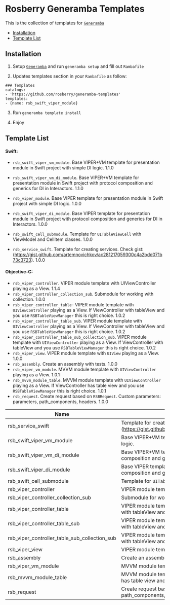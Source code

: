 
# Rosberry Generamba Templates
This is the collection of templates for [`Generamba`](https://github.com/rambler-digital-solutions/Generamba) 

- [Installation](#installation)
- [Template List](#template-list)

## Installation
1) Setup [`Generamba`](https://github.com/rambler-ios/Generamba) and run `generamba setup` and fill out `Rambafile`

2) Updates templates section in your `Rambafile` as follow:
```
### Templates
catalogs:
- 'https://github.com/rosberry/generamba-templates'
templates:
- {name: rsb_swift_viper_module}
```

3) Run `generamba template install`

5) Enjoy

## Template List

#### Swift:
- `rsb_swift_viper_vm_module`. Base VIPER+VM template for presentation module in Swift project with simple DI logic. 1.1.0
- `rsb_swift_viper_vm_di_module`. Base VIPER+VM template for presentation module in Swift project with protocol composition and generics for DI in Interactors. 1.1.0

- `rsb_viper_module`. Base VIPER template for presentation module in Swift project with simple DI logic. 1.0.0
- `rsb_swift_viper_di_module`. Base VIPER template for presentation module in Swift project with protocol composition and generics for DI in Interactors. 1.0.0

- `rsb_swift_cell_submodule`. Template for `UITableViewCell` with ViewModel and CellItem classes. 1.0.0
- `rsb_service_swift`. Template for creating services. Check gist: (https://gist.github.com/artemnovichkov/ac281217059300c4a2bdd071b73c3723). 1.0.0

#### Objective-C:

- `rsb_viper_controller`. VIPER module template with UIViewController playing as a View. 1.1.4
- `rsb_viper_controller_collection_sub`. Submodule for working with collection. 1.0.0
- `rsb_viper_controller_table`- VIPER module template with `UIViewController` playing as a View. If ViewController with tableView and you use `RSBTableViewManager` this is right choice. 1.0.2
- `rsb_viper_controller_table_sub`. VIPER module template with `UIViewController` playing as a View. If ViewController with tableView and you use `RSBTableViewManager` this is right choice. 1.0.2
- `rsb_viper_controller_table_sub_collection_sub`. VIPER module template with `UIViewController` playing as a View. If ViewController with tableView and you use `RSBTableViewManager` this is right choice. 1.0.2
- `rsb_viper_view`. VIPER module template with `UIView` playing as a View. 1.0.0
- `rsb_assembly`. Create an assembly with tests. 1.0.0
- `rsb_viper_vm_module`. MVVM module template with `UIViewController` playing as a View. 1.0.1
- `rsb_mvvm_module_table`. MVVM module template with `UIViewController` playing as a View. If ViewController has table view and you use `RSBTableViewManager` this is right choice. 1.0.1
- `rsb_request`. Create request based on `RSBRequest`. Custom parameters: parameters, path_components, headers. 1.0.0

| Name                                          | Description                                                                                                                                                                         | Version |
|-----------------------------------------------|-------------------------------------------------------------------------------------------------------------------------------------------------------------------------------------|---------|
| rsb_service_swift                             | Template for creating swift services. Check gist: (https://gist.github.com/artemnovichkov/ac281217059300c4a2bdd071b73c3723) | 1.0.0 |
| rsb_swift_viper_vm_module                        | Base VIPER+VM template for presentation module in Swift project with simple DI logic.  | 1.1.0   |
| rsb_swift_viper_vm_di_module                     | Base VIPER+VM template for presentation module in Swift project with protocol composition and generics for DI in Interactors.  | 1.1.0   |
| rsb_swift_viper_di_module                     | Base VIPER template for presentation module in Swift project with protocol composition and generics for DI in Interactors.  | 1.0.0   |
| rsb_swift_cell_submodule                      | Template for `UITableViewCell` with ViewModel and CellItem classes.                                                                                                                 | 1.0.0   |
| rsb_viper_controller                          | VIPER module template with UIViewController playing as a View.                                                                                                                      | 1.1.4   |
| rsb_viper_controller_collection_sub           | Submodule for working with collection.                                                                                                                                              | 1.0.0   |
| rsb_viper_controller_table                    | VIPER module template with `UIViewController` playing as a View. If ViewController with tableView and you use `RSBTableViewManager` this is right choice.                           | 1.0.2   |
| rsb_viper_controller_table_sub                | VIPER module template with `UIViewController` playing as a View. If ViewController with tableView and you use `RSBTableViewManager` this is right choice.                           | 1.0.2   |
| rsb_viper_controller_table_sub_collection_sub | VIPER module template with `UIViewController` playing as a View. If ViewController with tableView and you use `RSBTableViewManager` this is right choice.                           | 1.0.2   |
| rsb_viper_view                                | VIPER module template with `UIView` playing as a View.                                                                                                                              | 1.0.0   |
| rsb_assembly                                  | Create an assembly with tests.                                                                                                                                                      | 1.0.0   |
| rsb_viper_vm_module                           | MVVM module template with `UIViewController` playing as a View.                                                                                                                     | 1.0.1   |
| rsb_mvvm_module_table                         | MVVM module template with `UIViewController` playing as a View. If ViewController has table view and you use `RSBTableViewManager` this is right choice.                            | 1.0.1   |
| rsb_request                                   | Create request based on `RSBRequest`. Custom parameters: parameters, path_components, headers.                                                                                      | 1.0.0   |
